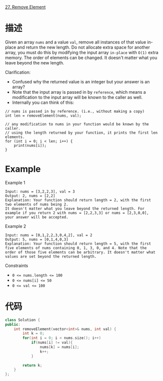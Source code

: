 [27. Remove Element](https://leetcode-cn.com/problems/remove-element/)

# 描述

Given an array `nums` and a value `val`, remove all instances of that value in-place and return the new length.
Do not allocate extra space for another array, you must do this by modifying the input array `in-place` with `O(1)` extra memory.
The order of elements can be changed. It doesn't matter what you leave beyond the new length.

Clarification:
- Confused why the returned value is an integer but your answer is an array?
- Note that the input array is passed in by `reference`, which means a modification to the input array will be known to the caller as well.
- Internally you can think of this:

```
// nums is passed in by reference. (i.e., without making a copy)
int len = removeElement(nums, val);

// any modification to nums in your function would be known by the caller.
// using the length returned by your function, it prints the first len elements.
for (int i = 0; i < len; i++) {
    print(nums[i]);
}
```

# Example

Example 1

```
Input: nums = [3,2,2,3], val = 3
Output: 2, nums = [2,2]
Explanation: Your function should return length = 2, with the first two elements of nums being 2.
It doesn't matter what you leave beyond the returned length. For example if you return 2 with nums = [2,2,3,3] or nums = [2,3,0,0], your answer will be accepted.
```

Example 2

```
Input: nums = [0,1,2,2,3,0,4,2], val = 2
Output: 5, nums = [0,1,4,0,3]
Explanation: Your function should return length = 5, with the first five elements of nums containing 0, 1, 3, 0, and 4. Note that the order of those five elements can be arbitrary. It doesn't matter what values are set beyond the returned length.
```

Constraints

- `0 <= nums.length <= 100`
- `0 <= nums[i] <= 50`
- `0 <= val <= 100`

# 代码

```C++
class Solution {
public:
    int removeElement(vector<int>& nums, int val) {
        int k = 0;
        for(int i = 0; i < nums.size(); i++)
            if(nums[i] != val){
                nums[k] = nums[i];
                k++;
            }
        
        return k;
    }
};
```

